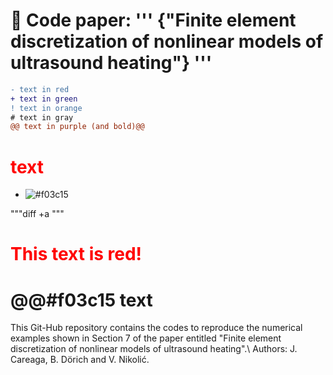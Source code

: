 # 📌 Code paper: ''' {"Finite element discretization of nonlinear models of ultrasound heating"} '''

```diff
- text in red
+ text in green
! text in orange
# text in gray
@@ text in purple (and bold)@@
```

<h1 style="color: red">text</h1>

- ![#f03c15](aa) 

"""diff +a """
# <font color="red">This text is red!</font>

# @@#f03c15 text


This Git-Hub repository contains the codes to reproduce the numerical examples shown in Section 7 of the paper entitled "Finite element discretization of nonlinear models of ultrasound heating".\\
Authors: J. Careaga, B. Dörich and V. Nikolić.

